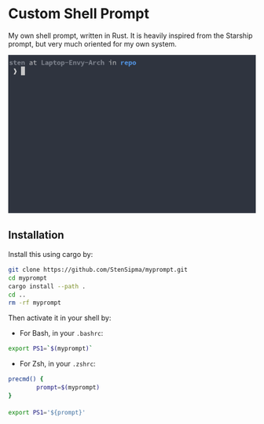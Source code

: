 # Custom Shell Prompt
My own shell prompt, written in Rust. It is heavily inspired from the Starship
prompt, but very much oriented for my own system.

<p align="center">
  <img src="./figs/example.gif" />
</p>

## Installation
Install this using cargo by:
````bash
git clone https://github.com/StenSipma/myprompt.git
cd myprompt
cargo install --path .
cd ..
rm -rf myprompt
````

Then activate it in your shell by:
- For Bash, in your `.bashrc`:
````bash
export PS1=`$(myprompt)`
````

- For Zsh, in your `.zshrc`:
````zsh
precmd() {
        prompt=$(myprompt)
}

export PS1='${prompt}'
````
